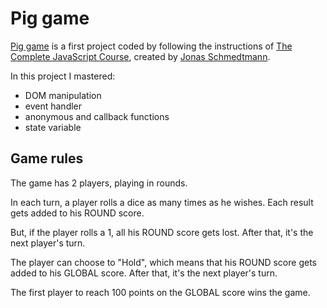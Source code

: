 # Pig game

[Pig game](https://pashakin.github.io/pig-game-2019/) is a first project coded by following the instructions of [The Complete JavaScript Course](https://www.udemy.com/course/the-complete-javascript-course/?persist_locale=&locale=en_US), created by [Jonas Schmedtmann](https://twitter.com/jonasschmedtman).

In this project I mastered:

- DOM manipulation
- event handler
- anonymous and callback functions
- state variable

## Game rules

The game has 2 players, playing in rounds.

In each turn, a player rolls a dice as many times as he wishes. Each result gets added to his ROUND score.

But, if the player rolls a 1, all his ROUND score gets lost. After that, it's the next player's turn.

The player can choose to "Hold", which means that his ROUND score gets added to his GLOBAL score. After that, it's the next player's turn.

The first player to reach 100 points on the GLOBAL score wins the game.
